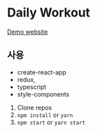 # Daily Workout

[Demo website](https://cheooool.github.io/daily-workout/)

## 사용

- create-react-app
- redux,
- typescript
- style-components

1. Clone repos
2. `npm install` or `yarn`
3. `npm start` or `yarn start`

